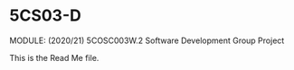 # 5CS03-D
MODULE: (2020/21) 5COSC003W.2 Software Development Group Project

This is the Read Me file.
